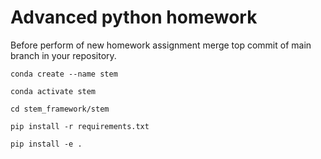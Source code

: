 # Advanced python homework

Before perform of new homework assignment merge top commit of main branch in your repository.

`conda create --name stem`

`conda activate stem`

`cd stem_framework/stem`

`pip install -r requirements.txt`

`pip install -e .`

